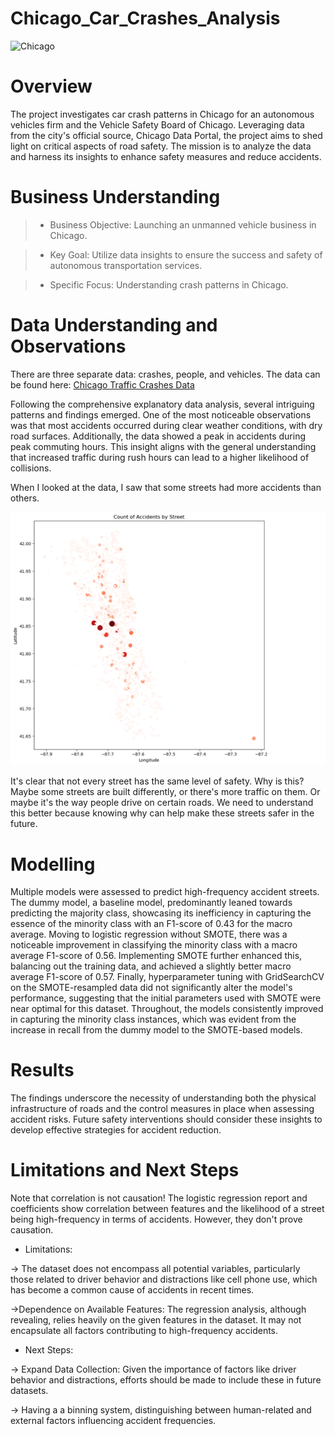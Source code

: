 # Chicago_Car_Crashes_Analysis
![Chicago](read_me_pic.jpg)

# Overview

The project investigates car crash patterns in Chicago for an autonomous vehicles firm and the Vehicle Safety Board of Chicago. Leveraging data from the city's official source, Chicago Data Portal, the project aims to shed light on critical aspects of road safety. The mission is to analyze the data and harness its insights to enhance safety measures and reduce accidents.

# Business Understanding 

>- Business Objective: Launching an unmanned vehicle business in Chicago.

>- Key Goal: Utilize data insights to ensure the success and safety of autonomous transportation services.

>- Specific Focus: Understanding crash patterns in Chicago.

# Data Understanding and Observations 

There are three separate data: crashes, people, and vehicles. The data can be found here: [Chicago Traffic Crashes Data](https://data.cityofchicago.org/Transportation/Traffic-Crashes-Crashes/85ca-t3if)

Following the comprehensive explanatory data analysis, several intriguing patterns and findings emerged. One of the most noticeable observations was that most accidents occurred during clear weather conditions, with dry road surfaces. Additionally, the data showed a peak in accidents during peak commuting hours. This insight aligns with the general understanding that increased traffic during rush hours can lead to a higher likelihood of collisions.

When I looked at the data, I saw that some streets had more accidents than others. 

![Street](location.png) 

It's clear that not every street has the same level of safety. Why is this? Maybe some streets are built differently, or there's more traffic on them. Or maybe it's the way people drive on certain roads. We need to understand this better because knowing why can help make these streets safer in the future.

# Modelling 

Multiple models were assessed to predict high-frequency accident streets. The dummy model, a baseline model, predominantly leaned towards predicting the majority class, showcasing its inefficiency in capturing the essence of the minority class with an F1-score of 0.43 for the macro average. Moving to logistic regression without SMOTE, there was a noticeable improvement in classifying the minority class with a macro average F1-score of 0.56. Implementing SMOTE further enhanced this, balancing out the training data, and achieved a slightly better macro average F1-score of 0.57. Finally, hyperparameter tuning with GridSearchCV on the SMOTE-resampled data did not significantly alter the model's performance, suggesting that the initial parameters used with SMOTE were near optimal for this dataset. Throughout, the models consistently improved in capturing the minority class instances, which was evident from the increase in recall from the dummy model to the SMOTE-based models.

# Results 

The findings underscore the necessity of understanding both the physical infrastructure of roads and the control measures in place when assessing accident risks. Future safety interventions should consider these insights to develop effective strategies for accident reduction.

# Limitations and Next Steps 

Note that correlation is not causation! The logistic regression report and coefficients show correlation between features and the likelihood of a street being high-frequency in terms of accidents. However, they don't prove causation. 

- Limitations:

 -> The dataset does not encompass all potential variables, particularly those related to driver behavior and distractions like cell phone use, which has become a common cause of accidents in recent times.
  
  ->Dependence on Available Features: The regression analysis, although revealing, relies heavily on the given features in the dataset. It may not encapsulate all factors contributing to high-frequency accidents.
  
  
- Next Steps:

 -> Expand Data Collection: Given the importance of factors like driver behavior and distractions, efforts should be made to include these in future datasets. 

 ->  Having a a binning system, distinguishing between human-related and external factors influencing accident frequencies.



